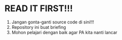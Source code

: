 # READ IT FIRST!!!
1. Jangan gonta-ganti source code di sini!!!
2. Repository ini buat briefing
3. Mohon pelajari dengan baik agar PA kita nanti lancar
